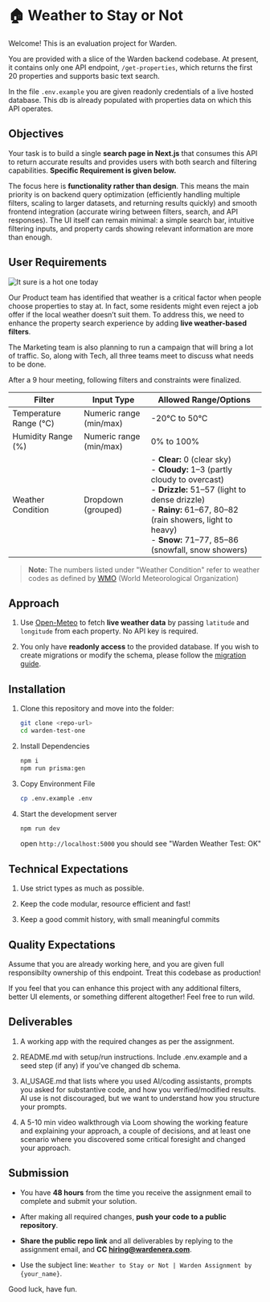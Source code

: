 # 🏠 Weather to Stay or Not

Welcome! This is an evaluation project for Warden.

You are provided with a slice of the Warden backend codebase. At present, it contains only one API endpoint, `/get-properties`, which returns the first 20 properties and supports basic text search.

In the file `.env.example` you are given readonly credentials of a live hosted database. This db is already populated with properties data on which this API operates.

## Objectives

Your task is to build a single **search page in Next.js** that consumes this API to return accurate results and provides users with both search and filtering capabilities. **Specific Requirement is given below.**

The focus here is **functionality rather than design**. This means the main priority is on backend query optimization (efficiently handling multiple filters, scaling to larger datasets, and returning results quickly) and smooth frontend integration (accurate wiring between filters, search, and API responses). The UI itself can remain minimal: a simple search bar, intuitive filtering inputs, and property cards showing relevant information are more than enough.

## User Requirements

![It sure is a hot one today](https://arden-public.s3.ap-south-1.amazonaws.com/hotone.jpg)

Our Product team has identified that weather is a critical factor when people choose properties to stay at. In fact, some residents might even reject a job offer if the local weather doesn’t suit them. To address this, we need to enhance the property search experience by adding **live weather-based filters**.

The Marketing team is also planning to run a campaign that will bring a lot of traffic. So, along with Tech, all three teams meet to discuss what needs to be done.

After a 9 hour meeting, following filters and constraints were finalized.

| **Filter**             | **Input Type**          | **Allowed Range/Options**                                                                                                                                                                                                                     |
| ---------------------- | ----------------------- | --------------------------------------------------------------------------------------------------------------------------------------------------------------------------------------------------------------------------------------------- |
| Temperature Range (°C) | Numeric range (min/max) | -20°C to 50°C                                                                                                                                                                                                                                 |
| Humidity Range (%)     | Numeric range (min/max) | 0% to 100%                                                                                                                                                                                                                                    |
| Weather Condition      | Dropdown (grouped)      | - **Clear:** 0 (clear sky)<br>- **Cloudy:** 1–3 (partly cloudy to overcast)<br>- **Drizzle:** 51–57 (light to dense drizzle)<br>- **Rainy:** 61–67, 80–82 (rain showers, light to heavy)<br>- **Snow:** 71–77, 85–86 (snowfall, snow showers) |

> **Note:** The numbers listed under "Weather Condition" refer to weather codes as defined by [WMO](https://codes.wmo.int/common/weather-code) (World Meteorological Organization)

## Approach

1. Use [Open-Meteo](https://open-meteo.com/) to fetch **live weather data** by passing `latitude` and `longitude` from each property. No API key is required.

2. You only have **readonly access** to the provided database. If you wish to create migrations or modify the schema, please follow the [migration guide](docs/migrations.md).

## Installation

1. Clone this repository and move into the folder:
   ```bash
   git clone <repo-url>
   cd warden-test-one
   ```
2. Install Dependencies
   ```bash
   npm i
   npm run prisma:gen
   ```
3. Copy Environment File
   ```bash
   cp .env.example .env
   ```
4. Start the development server
   ```bash
   npm run dev
   ```
   open `http://localhost:5000` you should see "Warden Weather Test: OK"

## Technical Expectations

1. Use strict types as much as possible.

2. Keep the code modular, resource efficient and fast!

3. Keep a good commit history, with small meaningful commits

## Quality Expectations

Assume that you are already working here, and you are given full responsibilty ownership of this endpoint. Treat this codebase as production!

If you feel that you can enhance this project with any additional filters, better UI elements, or something different altogether! Feel free to run wild.

## Deliverables

1. A working app with the required changes as per the assignment.

2. README.md with setup/run instructions. Include .env.example and a seed step (if any) if you've changed db schema.

3. AI_USAGE.md that lists where you used AI/coding assistants, prompts you asked for substantive code, and how you verified/modified results. AI use is not discouraged, but we want to understand how you structure your prompts.

4. A 5-10 min video walkthrough via Loom showing the working feature and explaining your approach, a couple of decisions, and at least one scenario where you discovered some critical foresight and changed your approach.

## Submission

- You have **48 hours** from the time you receive the assignment email to complete and submit your solution.

- After making all required changes, **push your code to a public repository**.

- **Share the public repo link** and all deliverables by replying to the assignment email, and **CC hiring@wardenera.com**.

- Use the subject line: `Weather to Stay or Not | Warden Assignment by {your_name}`.

Good luck, have fun.
